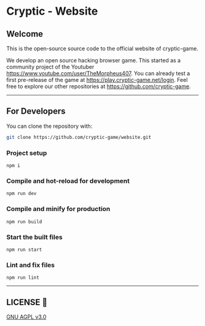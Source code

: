 # Cryptic - Website
## Welcome

This is the open-source source code to the official website of cryptic-game.

We develop an open source hacking browser game. This started as a community project of the Youtuber https://www.youtube.com/user/TheMorpheus407. You can already test a first pre-release of the game at https://play.cryptic-game.net/login. Feel free to explore our other repositories at https://github.com/cryptic-game.

___

## For Developers

You can clone the repository with:

```bash
git clone https://github.com/cryptic-game/website.git
```

### Project setup
```
npm i
```

### Compile and hot-reload for development
```
npm run dev
```

### Compile and minify for production
```
npm run build
```

### Start the built files
```
npm run start
```

### Lint and fix files
```
npm run lint
```

___

## LICENSE :scroll:

[GNU AGPL v3.0](LICENSE) 
